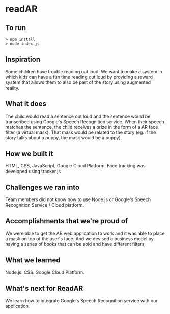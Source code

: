 # readAR

## To run

```
> npm install
> node index.js
```

## Inspiration
Some children have trouble reading out loud. We want to make a system in which kids can have a fun time reading out loud by providing a reward system that allows them to also be part of the story using augmented reality. 

## What it does
The child would read a sentence out loud and the sentence would be transcribed using Google's Speech Recognition service. When their speech matches the sentence, the child receives a prize in the form of a AR face filter (a virtual mask). That mask would be related to the story (eg. if the story talks about a puppy, the mask would be a puppy). 

## How we built it
HTML, CSS, JavaScript, Google Cloud Platform. Face tracking was developed using tracker.js

## Challenges we ran into
Team members did not know how to use Node.js or Google's Speech Recognition Service / Cloud platform. 

## Accomplishments that we're proud of
We were able to get the AR web application to work and it was able to place a mask on top of the user's face. And we devised a business model by having a series of books that can be sold and have different filters. 

## What we learned
Node.js. CSS. Google Cloud Platform. 

## What's next for ReadAR
We learn how to integrate Google's Speech Recognition service with our application. 

